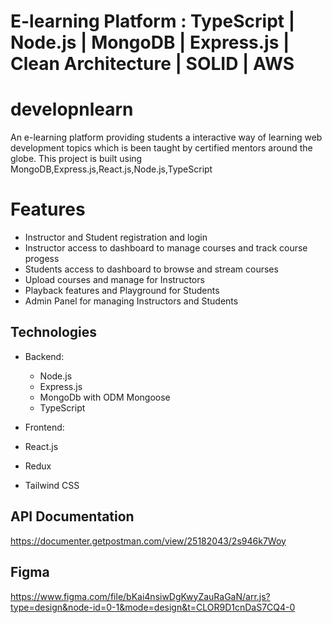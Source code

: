   #  E-learning Platform : TypeScript | Node.js | MongoDB | Express.js | Clean Architecture | SOLID | AWS
# developnlearn
An e-learning platform providing students a interactive way of learning web development topics which is been taught by certified mentors around the globe.
This project is built using MongoDB,Express.js,React.js,Node.js,TypeScript

# Features
- Instructor and Student registration and login
- Instructor access to dashboard to manage courses and track course progess
- Students access to dashboard to browse and stream courses
- Upload courses and manage for Instructors
- Playback features and Playground for Students
- Admin Panel for managing Instructors and Students

## Technologies 

- Backend:
  - Node.js
  - Express.js
  - MongoDb with ODM Mongoose
  - TypeScript

- Frontend:
 - React.js
 - Redux
 - Tailwind CSS

## API Documentation

https://documenter.getpostman.com/view/25182043/2s946k7Woy
## Figma
https://www.figma.com/file/bKai4nsiwDgKwyZauRaGaN/arr.js?type=design&node-id=0-1&mode=design&t=CLOR9D1cnDaS7CQ4-0

 
